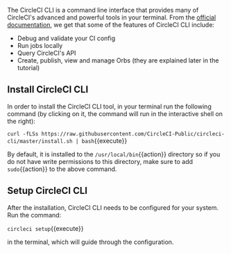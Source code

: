 The CircleCI CLI is a command line interface that provides many of CircleCI's advanced and powerful tools in your terminal. From the [official documentation](https://circleci.com/docs/2.0/local-cli/), we get that some of the features of CircleCI CLI include:

- Debug and validate your CI config
- Run jobs locally
- Query CircleCI's API
- Create, publish, view and manage Orbs (they are explained later in the tutorial)

## Install CircleCI CLI

In order to install the CircleCI CLI tool, in your terminal run the following command (by clicking on it, the command will run in the interactive shell on the right): 

`curl -fLSs https://raw.githubusercontent.com/CircleCI-Public/circleci-cli/master/install.sh | bash`{{execute}}

By default, it is installed to the `/usr/local/bin`{{action}} directory so if you do not have write permissions to this directory, make sure to add `sudo`{{action}} to the above command.

## Setup CircleCI CLI

After the installation, CircleCI CLI needs to be configured for your system. Run the command:

`circleci setup`{{execute}}

in the terminal, which will guide through the configuration. 
